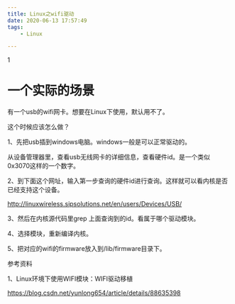```yaml
---
title: Linux之wifi驱动
date: 2020-06-13 17:57:49
tags:
	- Linux

---
```


1

# 一个实际的场景

有一个usb的wifi网卡。想要在Linux下使用，默认用不了。

这个时候应该怎么做？

1、先把usb插到windows电脑。windows一般是可以正常驱动的。

从设备管理器里，查看usb无线网卡的详细信息，查看硬件id。是一个类似0x3070这样的一个数字。

2、到下面这个网址，输入第一步查询的硬件id进行查询。这样就可以看内核是否已经支持这个设备。

http://linuxwireless.sipsolutions.net/en/users/Devices/USB/

3、然后在内核源代码里grep 上面查询到的id。看属于哪个驱动模块。

4、选择模块，重新编译内核。

5、把对应的wifi的firmware放入到/lib/firmware目录下。





参考资料

1、Linux环境下使用WIFI模块：WIFI驱动移植

https://blog.csdn.net/yunlong654/article/details/88635398